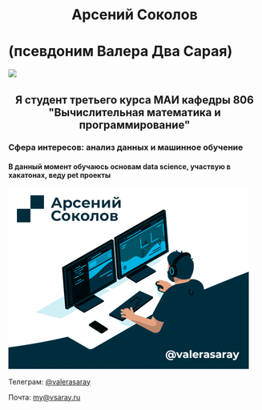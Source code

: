 <h1 align="center">Арсений Соколов</h1>
<h1 lign="center">(псевдоним Валера Два Сарая)</h1>
<img src="https://github.com/blackcater/blackcater/raw/main/images/Hi.gif" height="32"/>

<h2 align="center"> Я студент третьего курса МАИ кафедры 806 "Вычислительная математика и программирование"</h2>

### Сфера интересов: анализ данных и машинное обучение

#### В данный момент обучаюсь основам data science, участвую в хакатонах, веду pet проекты
![Иллюстрация к проекту](/home.gif)

Телеграм: [@valerasaray](http://valerasaray.t.me)

Почта: [my@vsaray.ru](my@vsaray.ru)

